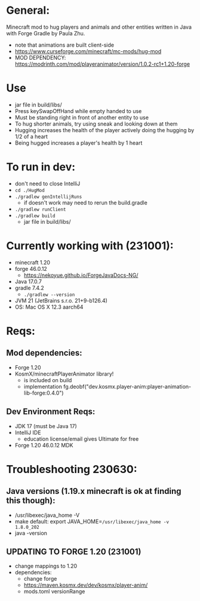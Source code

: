 # General:
Minecraft mod to hug players and animals and other entities written in Java with Forge Gradle by Paula Zhu.
- note that animations are built client-side
- https://www.curseforge.com/minecraft/mc-mods/hug-mod
- MOD DEPENDENCY: https://modrinth.com/mod/playeranimator/version/1.0.2-rc1+1.20-forge

# Use
- jar file in build/libs/
- Press keySwapOffHand while empty handed to use
- Must be standing right in front of another entity to use
- To hug shorter animals, try using sneak and looking down at them
- Hugging increases the health of the player actively doing the hugging by 1/2 of a heart
- Being hugged increases a player's health by 1 heart

# To run in dev:
- don't need to close IntelliJ
- `cd ./HugMod`
- `./gradlew genIntellijRuns`
    - if doesn't work may need to rerun the build.gradle
- `./gradlew runClient`
- `./gradlew build`
    - jar file in build/libs/

# Currently working with (231001):
- minecraft 1.20
- forge 46.0.12
    - https://nekoyue.github.io/ForgeJavaDocs-NG/
- Java 17.0.7
- gradle 7.4.2
    - `./gradlew --version`
- JVM 21 (JetBrains s.r.o. 21+9-b126.4)
- OS: Mac OS X 12.3 aarch64

# Reqs:

## Mod dependencies:
- Forge 1.20
- KosmX/minecraftPlayerAnimator library!
    - is included on build
    - implementation fg.deobf("dev.kosmx.player-anim:player-animation-lib-forge:0.4.0")

## Dev Environment Reqs:
- JDK 17 (must be Java 17)
- IntelliJ IDE
    - education license/email gives Ultimate for free
- Forge 1.20 46.0.12 MDK

# Troubleshooting 230630:

## Java versions (1.19.x minecraft is ok at finding this though):
- /usr/libexec/java_home -V
- make default: export JAVA_HOME=`/usr/libexec/java_home -v 1.8.0_202`
- java -version

## UPDATING TO FORGE 1.20 (231001)
- change mappings to 1.20
- dependencies:
    - change forge
    - https://maven.kosmx.dev/dev/kosmx/player-anim/
    - mods.toml versionRange